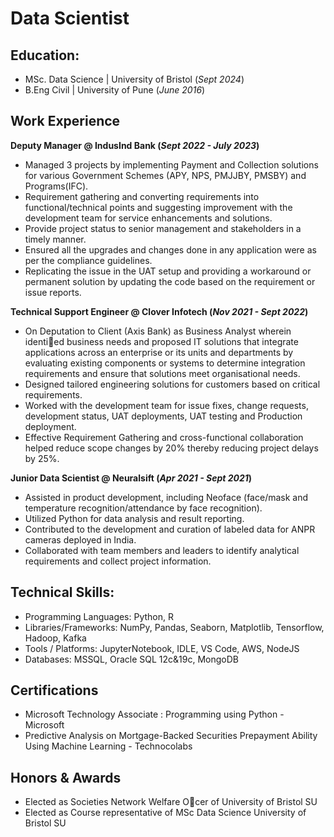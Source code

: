 # Data Scientist

## Education:
- MSc. Data Science | University of Bristol (_Sept 2024_)
- B.Eng Civil | University of Pune (_June 2016_)

## Work Experience
**Deputy Manager @ IndusInd Bank (_Sept 2022 - July 2023_)**
- Managed 3 projects by implementing Payment and Collection solutions for various Government Schemes (APY, NPS, PMJJBY, PMSBY) and Programs(IFC).
- Requirement gathering and converting requirements into functional/technical points and suggesting improvement with the development team for service enhancements and solutions.
- Provide project status to senior management and stakeholders in a timely manner.
- Ensured all the upgrades and changes done in any application were as per the compliance guidelines.
- Replicating the issue in the UAT setup and providing a workaround or permanent solution by updating the code based on the requirement or issue reports.

**Technical Support Engineer @ Clover Infotech (_Nov 2021 - Sept 2022_)**
- On Deputation to Client (Axis Bank) as Business Analyst wherein identied business needs and proposed IT solutions that integrate applications across an enterprise or its units and departments by evaluating existing components or systems to determine integration requirements and ensure that solutions meet organisational needs.
- Designed tailored engineering solutions for customers based on critical requirements.
- Worked with the development team for issue fixes, change requests, development status, UAT deployments, UAT testing and Production deployment.
- Effective Requirement Gathering and cross-functional collaboration helped reduce scope changes by 20% thereby reducing project delays by 25%.

**Junior Data Scientist @ Neuralsift (_Apr 2021 - Sept 2021_)**
- Assisted in product development, including Neoface (face/mask and temperature recognition/attendance by face recognition).
- Utilized Python for data analysis and result reporting.
- Contributed to the development and curation of labeled data for ANPR cameras deployed in India.
- Collaborated with team members and leaders to identify analytical requirements and collect project information.

## Technical Skills: 
- Programming Languages: Python, R
- Libraries/Frameworks: NumPy, Pandas, Seaborn, Matplotlib, Tensorflow, Hadoop, Kafka
- Tools / Platforms: JupyterNotebook, IDLE, VS Code, AWS, NodeJS
- Databases: MSSQL, Oracle SQL 12c&19c, MongoDB


## Certifications
- Microsoft Technology Associate : Programming using Python - Microsoft
- Predictive Analysis on Mortgage-Backed Securities Prepayment Ability Using Machine Learning - Technocolabs

## Honors & Awards
- Elected as Societies Network Welfare Ocer of University of Bristol SU
- Elected as Course representative of MSc Data Science University of Bristol SU

